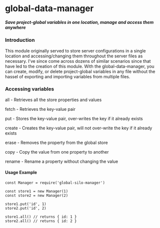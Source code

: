 # global-data-manager
##### Save project-global variables in one location, manage and access them anywhere

### Introduction
This module originally served to store server configurations in a single location and accessing/changing them throughout the server files as necessary.
I've since come across dozens of similar scenarios since that have led to the creation of this module.
With the global-data-manager, you can create, modify, or delete project-global variables in any file without the hassel of exporting and importing variables from multiple files.

### Accessing variables
all - Retrieves all the store properties and values

fetch - Retrieves the key-value pair

put - Stores the key-value pair, over-writes the key if it already exists

create - Creates the key-value pair, will not over-write the key if it already exists

erase - Removes the property from the global store

copy - Copy the value from one property to another

rename - Rename a property without changing the value

#### Usage Example
```
const Manager = require('global-silo-manager')

const store1 = new Manager(1)
const store2 = new Manager(2)

store1.put('id', 1)
store2.put('id', 2)

store1.all() // returns { id: 1 }
store2.all() // returns { id: 2 }
```